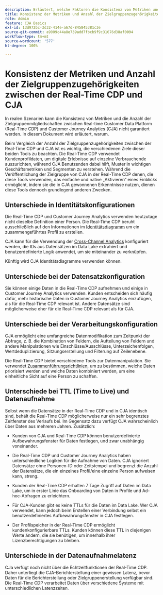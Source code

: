 ```yaml
---
description: Erläutert, welche Faktoren die Konsistenz von Metriken und die Anzahl der Zielgruppenzugehörigkeiten zwischen Real-time Customer Data Platform (Real-Time CDP) und CJA beeinflussen.
title: Konsistenz der Metriken und Anzahl der Zielgruppenzugehörigkeiten zwischen der Real-Time CDP und CJA
role: Admin
feature: CJA Basics
exl-id: 13d972bc-3d32-414e-a67d-845845381c3e
source-git-commit: a9009c44a8e739add7fbcb9f9c31676d38af0094
workflow-type: tm+mt
source-wordcount: '577'
ht-degree: 100%

---
```



# Konsistenz der Metriken und Anzahl der Zielgruppenzugehörigkeiten zwischen der Real-Time CDP und CJA

In realen Szenarien kann die Konsistenz von Metriken und die Anzahl der Zielgruppenmitgliedschaften zwischen Real-time Customer Data Platform (Real-Time CDP) und Customer Journey Analytics (CJA) nicht garantiert werden. In diesem Dokument wird erläutert, warum.

Beim Vergleich der Anzahl der Zielgruppenzugehörigkeiten zwischen der Real-Time CDP und CJA ist es wichtig, die verschiedenen Ziele dieser beiden Tools zu beachten. Die Real-Time CDP verwendet Kundenprofildaten, um digitale Erlebnisse auf einzelne Verbrauchende auszurichten, während CJA Benutzenden dabei hilft, Muster in wichtigen Geschäftsmetriken und Segmenten zu verstehen. Während die Veröffentlichung der Zielgruppe von CJA in der Real-Time CDP denen, die diese Tools verwenden, das einfache und native „Aktivieren“ eines Einblicks ermöglicht, indem sie die in CJA gewonnenen Erkenntnisse nutzen, dienen diese Tools dennoch grundlegend anderen Zwecken.

## Unterschiede in Identitätskonfigurationen

Die Real-Time CDP und Customer Journey Analytics verwenden heutzutage nicht dieselbe Definition einer Person. Die Real-Time CDP beruht ausschließlich auf den Informationen im [Identitätsdiagramm](https://experienceleague.adobe.com/docs/platform-learn/tutorials/identities/understanding-identity-and-identity-graphs.html?lang=de) um ein zusammengeführtes Profil zu erstellen.

CJA kann für die Verwendung der [Cross-Channel Analytics](/help/cca/overview.md) konfiguriert werden, die IDs aus Datensätzen im Data Lake extrahiert und benutzerdefinierte Logik anwendet, um sie miteinander zu verknüpfen.

Künftig wird CJA Identitätsdiagramme verwenden können.

## Unterschiede bei der Datensatzkonfiguration

Sie können einige Daten in die Real-Time CDP aufnehmen und einige in Customer Journey Analytics verwenden. Kunden entscheiden sich häufig dafür, mehr historische Daten in Customer Journey Analytics einzufügen, als für die Real-Time CDP relevant ist. Andere Datensätze sind möglicherweise eher für die Real-Time CDP relevant als für CJA.

## Unterschiede bei der Verarbeitungskonfiguration

CJA ermöglicht eine umfangreiche Datenmodifikation zum Zeitpunkt der Abfrage, z. B. die Kombination von Feldern, die Aufteilung von Feldern und andere Manipulationen wie Einschlüsse/Ausschlüsse, Unterzeichenfolgen, Wertdeduplizierung, Sitzungserstellung und Filterung auf Zeilenebene.

Die Real-Time CDP bietet verschiedene Tools zur Datenmanipulation. Sie verwendet [Zusammenführungsrichtlinien](https://experienceleague.adobe.com/docs/experience-platform/profile/merge-policies/overview.html?lang=de), um zu bestimmen, welche Daten priorisiert werden und welche Daten kombiniert werden, um eine einheitliche Sicht auf eine Person zu schaffen.

## Unterschiede bei TTL (Time to Live) und Datenaufnahme

Selbst wenn die Datensätze in der Real-Time CDP und in CJA identisch sind, behält die Real-Time CDP möglicherweise nur ein sehr begrenztes Zeitfenster des Verlaufs bei. Im Gegensatz dazu verfügt CJA wahrscheinlich über Daten aus mehreren Jahren. Zusätzlich:

* Kunden von CJA und Real-Time CDP können benutzerdefinierte Aufbewahrungsfenster für Daten festlegen, und zwar unabhängig voneinander.

* Die Real-Time CDP und Customer Journey Analytics haben unterschiedliche Logiken für die Aufnahme von Daten. CJA ignoriert Datensätze ohne Personen-ID oder Zeitstempel und begrenzt die Anzahl der Datensätze, die ein einzelnes Profil/eine einzelne Person aufweisen kann, streng.

* Kunden der Real-Time CDP erhalten 7 Tage Zugriff auf Daten im Data Lake, um in erster Linie das Onboarding von Daten in Profile und Ad-hoc-Abfragen zu erleichtern.

* Für CJA-Kunden gibt es keine TTLs für die Daten im Data Lake. Wer CJA verwendet, kann jedoch beim Erstellen einer Verbindung selbst ein benutzerdefiniertes Aufbewahrungsfenster in CJA festlegen.

* Der Profilspeicher in der Real-Time CDP ermöglicht kundenkonfigurierbare TTLs. Kunden können diese TTL in diejenigen Werte ändern, die sie benötigen, um innerhalb ihrer Lizenzberechtigungen zu bleiben.

## Unterschiede in der Datenaufnahmelatenz

CJa verfügt noch nicht über die Echtzeitfunktionen der Real-Time CDP. Daher unterliegt die CJA-Berichterstellung einer gewissen Latenz, bevor Daten für die Berichterstellung oder Zielgruppenerstellung verfügbar sind. Die Real-Time CDP verarbeitet Daten über verschiedene Systeme mit unterschiedlichen Latenzzeiten.

